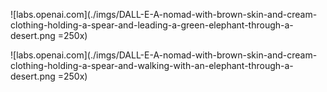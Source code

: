 ![labs.openai.com](./imgs/DALL-E-A-nomad-with-brown-skin-and-cream-clothing-holding-a-spear-and-leading-a-green-elephant-through-a-desert.png =250x)

![labs.openai.com](./imgs/DALL-E-A-nomad-with-brown-skin-and-cream-clothing-holding-a-spear-and-walking-with-an-elephant-through-a-desert.png =250x)
